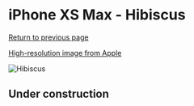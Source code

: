# iPhone XS Max - Hibiscus

[Return to previous page](/iphone_x)

[High-resolution image from Apple](https://store.storeimages.cdn-apple.com/8756/as-images.apple.com/is/MUJP2?wid=4500&hei=4500&fmt=png)

<div style="width: 500px"><img src="/almost_uncompressed/MUJP2.webp" alt="Hibiscus"></div>

## Under construction
